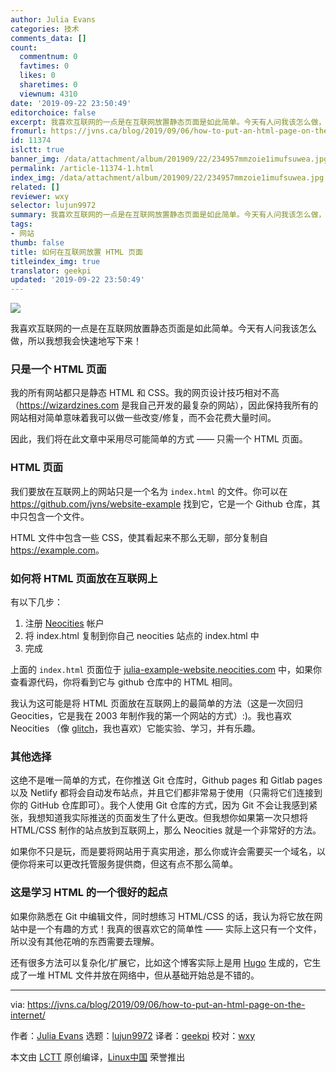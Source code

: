 ```yaml
---
author: Julia Evans
categories: 技术
comments_data: []
count:
  commentnum: 0
  favtimes: 0
  likes: 0
  sharetimes: 0
  viewnum: 4310
date: '2019-09-22 23:50:49'
editorchoice: false
excerpt: 我喜欢互联网的一点是在互联网放置静态页面是如此简单。今天有人问我该怎么做，所以我想我会快速地写下来！
fromurl: https://jvns.ca/blog/2019/09/06/how-to-put-an-html-page-on-the-internet/
id: 11374
islctt: true
banner_img: /data/attachment/album/201909/22/234957mmzoie1imufsuwea.jpg
permalink: /article-11374-1.html
index_img: /data/attachment/album/201909/22/234957mmzoie1imufsuwea.jpg.thumb.jpg
related: []
reviewer: wxy
selector: lujun9972
summary: 我喜欢互联网的一点是在互联网放置静态页面是如此简单。今天有人问我该怎么做，所以我想我会快速地写下来！
tags:
- 网站
thumb: false
title: 如何在互联网放置 HTML 页面
titleindex_img: true
translator: geekpi
updated: '2019-09-22 23:50:49'
---
```


![](/data/attachment/album/201909/22/234957mmzoie1imufsuwea.jpg)


我喜欢互联网的一点是在互联网放置静态页面是如此简单。今天有人问我该怎么做，所以我想我会快速地写下来！


### 只是一个 HTML 页面


我的所有网站都只是静态 HTML 和 CSS。我的网页设计技巧相对不高（<https://wizardzines.com> 是我自己开发的最复杂的网站），因此保持我所有的网站相对简单意味着我可以做一些改变/修复，而不会花费大量时间。


因此，我们将在此文章中采用尽可能简单的方式 —— 只需一个 HTML 页面。


### HTML 页面


我们要放在互联网上的网站只是一个名为 `index.html` 的文件。你可以在 <https://github.com/jvns/website-example> 找到它，它是一个 Github 仓库，其中只包含一个文件。


HTML 文件中包含一些 CSS，使其看起来不那么无聊，部分复制自 <https://example.com>。


### 如何将 HTML 页面放在互联网上


有以下几步：


1. 注册 [Neocities](https://neocities.org/) 帐户
2. 将 index.html 复制到你自己 neocities 站点的 index.html 中
3. 完成


上面的 `index.html` 页面位于 [julia-example-website.neocities.com](https://julia-example-website.neocities.org/) 中，如果你查看源代码，你将看到它与 github 仓库中的 HTML 相同。


我认为这可能是将 HTML 页面放在互联网上的最简单的方法（这是一次回归 Geocities，它是我在 2003 年制作我的第一个网站的方式）:)。我也喜欢 Neocities （像 [glitch](https://glitch.com)，我也喜欢）它能实验、学习，并有乐趣。


### 其他选择


这绝不是唯一简单的方式，在你推送 Git 仓库时，Github pages 和 Gitlab pages 以及 Netlify 都将会自动发布站点，并且它们都非常易于使用（只需将它们连接到你的 GitHub 仓库即可）。我个人使用 Git 仓库的方式，因为 Git 不会让我感到紧张，我想知道我实际推送的页面发生了什么更改。但我想你如果第一次只想将 HTML/CSS 制作的站点放到互联网上，那么 Neocities 就是一个非常好的方法。


如果你不只是玩，而是要将网站用于真实用途，那么你或许会需要买一个域名，以便你将来可以更改托管服务提供商，但这有点不那么简单。


### 这是学习 HTML 的一个很好的起点


如果你熟悉在 Git 中编辑文件，同时想练习 HTML/CSS 的话，我认为将它放在网站中是一个有趣的方式！我真的很喜欢它的简单性 —— 实际上这只有一个文件，所以没有其他花哨的东西需要去理解。


还有很多方法可以复杂化/扩展它，比如这个博客实际上是用 [Hugo](https://gohugo.io/) 生成的，它生成了一堆 HTML 文件并放在网络中，但从基础开始总是不错的。




---


via: <https://jvns.ca/blog/2019/09/06/how-to-put-an-html-page-on-the-internet/>


作者：[Julia Evans](https://jvns.ca/) 选题：[lujun9972](https://github.com/lujun9972) 译者：[geekpi](https://github.com/geekpi) 校对：[wxy](https://github.com/wxy)


本文由 [LCTT](https://github.com/LCTT/TranslateProject) 原创编译，[Linux中国](https://linux.cn/) 荣誉推出